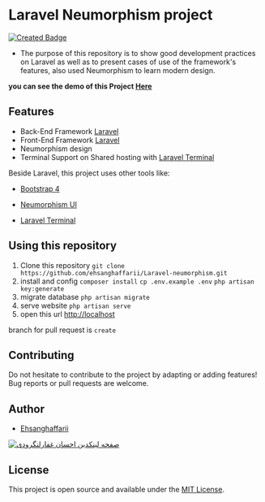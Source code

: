 # Laravel Neumorphism project 

[![Created Badge](https://badges.pufler.dev/created/ehsanghaffarii/laravel-neumorphism)](https://badges.pufler.dev)


* The purpose of this repository is to show good development practices on Laravel as well as to present cases of use of the framework's features, also used Neumorphism to learn modern design.

<strong>you can see the demo of this Project [Here](https://laravel.ehsanghaffarii.ir)</strong>

## Features
* Back-End Framework [Laravel](https://laravel.com)
* Front-End Framework [Laravel](https://laravel.com)
* Neumorphism design
* Terminal Support on Shared hosting with [Laravel Terminal](https://github.com/recca0120/laravel-terminal)


Beside Laravel, this project uses other tools like:

* [Bootstrap 4](https://getbootstrap.com)

* [Neumorphism UI](https://neumorphism.io)

* [Laravel Terminal](https://github.com/recca0120/laravel-terminal)


## Using this repository

1. Clone this repository
    `git clone https://github.com/ehsanghaffarii/Laravel-neumorphism.git`
2. install and config
    `composer install`
    `cp .env.example .env`
    `php artisan key:generate`
3. migrate database
    `php artisan migrate`
4. serve website
    `php artisan serve`
5. open this url
    [http://localhost](http://localhost)

branch for pull request is `create`

## Contributing

Do not hesitate to contribute to the project by adapting or adding features! Bug reports or pull requests are welcome.

## Author

- [Ehsanghaffarii](https://Ehsanghaffarii.ir)
<a href="https://linkedin.com/in/ehsanghaffarii" rel="nofollow" class="">
                        <img src="/img/ehsanghaffarii-linkedin-account.png" alt="صفحه لینکدین احسان غفارلنگرودی" />
</a>

## License

This project is open source and available under the [MIT License](http://opensource.org/licenses/MIT).
